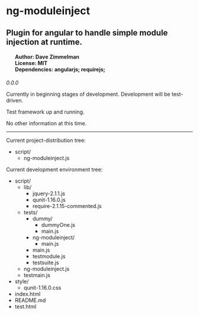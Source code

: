 <h1>ng-moduleinject</h1>
<h2>Plugin for angular to handle simple module injection at runtime.</h2>
<h4>
    <ul style="list-style-type: none">
        <li>Author: Dave Zimmelman</li>
        <li>License: MIT</li>
        <li>Dependencies: angularjs; requirejs;</li>
    </ul>
</h2>
<p><em>0.0.0</em></p>
<p>Currently in beginning stages of development. Development will be test-driven.</p>
<p>Test framework up and running.</p>
<p>No other information at this time.</p>
<hr>
<p>
    Current project-distribution tree:
    <ul>
        <li>
            script/
            <ul>
                <li>ng-moduleinject.js</li>
                <!--li>
                    ng-moduleinject/
                    <ul>
                    </ul>
                </li-->
            </ul>
        </li>
    </ul>
</p>
<p>
    Current development environment tree:
    <ul>
        <li>
            script/
            <ul>
                <li>
                    lib/
                    <ul>
                        <li>jquery-2.1.1.js</li>
                        <li>qunit-1.16.0.js</li>
                        <li>require-2.1.15-commented.js</li>
                    </ul>
                </li>
                <!--li>
                    ng-moduleinject/
                    <ul>
                    </ul>
                </li-->
                <li>
                    tests/
                    <ul>
                        <li>
                            dummy/
                            <ul>
                                <li>dummyOne.js</li>
                                <li>main.js</li>
                            </ul>
                        </li>
                        <li>
                            ng-moduleinject/
                            <ul>
                                <li>main.js</li>
                            </ul>
                        </li>
                        <li>main.js</li>
                        <li>testmodule.js</li>
                        <li>testsuite.js</li>
                    </ul>
                </li>
                <li>ng-moduleinject.js</li>
                <li>testmain.js</li>
            </ul>
        </li>
        <li>
            style/
            <ul>
                <li>qunit-1.16.0.css</li>
            </ul>
        </li>
        <li>index.html</li>
        <li>README.md</li>
        <li>test.html</li>
    </ul>
</p>